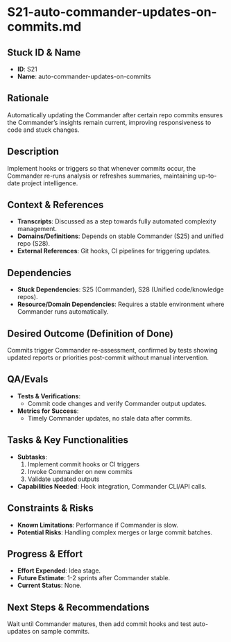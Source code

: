 # S21-auto-commander-updates-on-commits.md

## Stuck ID & Name

- **ID**: S21
- **Name**: auto-commander-updates-on-commits

## Rationale

Automatically updating the Commander after certain repo commits ensures the
Commander’s insights remain current, improving responsiveness to code and stuck
changes.

## Description

Implement hooks or triggers so that whenever commits occur, the Commander
re-runs analysis or refreshes summaries, maintaining up-to-date project
intelligence.

## Context & References

- **Transcripts**: Discussed as a step towards fully automated complexity
  management.
- **Domains/Definitions**: Depends on stable Commander (S25) and unified repo
  (S28).
- **External References**: Git hooks, CI pipelines for triggering updates.

## Dependencies

- **Stuck Dependencies**: S25 (Commander), S28 (Unified code/knowledge repos).
- **Resource/Domain Dependencies**: Requires a stable environment where
  Commander runs automatically.

## Desired Outcome (Definition of Done)

Commits trigger Commander re-assessment, confirmed by tests showing updated
reports or priorities post-commit without manual intervention.

## QA/Evals

- **Tests & Verifications**:
  - Commit code changes and verify Commander output updates.
- **Metrics for Success**:
  - Timely Commander updates, no stale data after commits.

## Tasks & Key Functionalities

- **Subtasks**:
  1. Implement commit hooks or CI triggers
  2. Invoke Commander on new commits
  3. Validate updated outputs
- **Capabilities Needed**: Hook integration, Commander CLI/API calls.

## Constraints & Risks

- **Known Limitations**: Performance if Commander is slow.
- **Potential Risks**: Handling complex merges or large commit batches.

## Progress & Effort

- **Effort Expended**: Idea stage.
- **Future Estimate**: 1-2 sprints after Commander stable.
- **Current Status**: None.

## Next Steps & Recommendations

Wait until Commander matures, then add commit hooks and test auto-updates on
sample commits.
